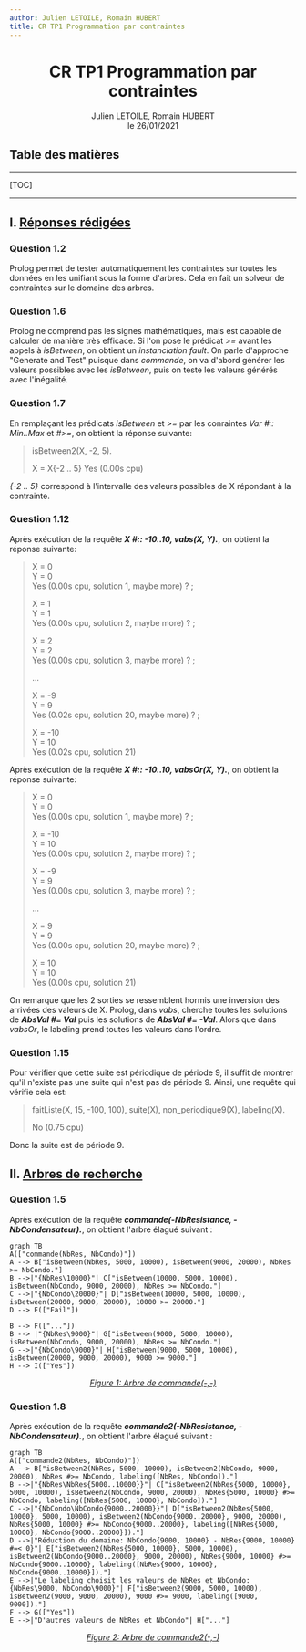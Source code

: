 ```yaml
---
author: Julien LETOILE, Romain HUBERT
title: CR TP1 Programmation par contraintes
---
```




# 					<center>CR TP1 Programmation par contraintes</center> 

























<center>Julien LETOILE, Romain HUBERT</center>

<center>le 26/01/2021</center>

## Table des matières

------

[TOC]

------



## I. <u>Réponses rédigées</u>

### Question 1.2

Prolog permet de tester automatiquement les contraintes sur toutes les données en les unifiant sous la forme d'arbres. Cela en fait un solveur de contraintes sur le domaine des arbres.

### Question 1.6

Prolog ne comprend pas les signes mathématiques, mais est capable de calculer de manière très efficace.
Si l'on pose le prédicat *>=* avant les appels à *isBetween*, on obtient un *instanciation fault*.
On parle d'approche "Generate and Test" puisque dans *commande*, on va d'abord générer les valeurs possibles avec les *isBetween*, puis on teste les valeurs générés avec l'inégalité.

### Question 1.7

En remplaçant les prédicats *isBetween* et *>=* par les conraintes *Var #:: Min..Max* et *#>=*, on obtient la réponse suivante:
> isBetween2(X, -2, 5).
> 
> X = X{-2 .. 5}
> Yes (0.00s cpu)

*{-2 .. 5}* correspond à l'intervalle des valeurs possibles de X répondant à la contrainte.

### Question 1.12

Après exécution de la requête ***X #:: -10..10, vabs(X, Y).***, on obtient la réponse suivante:

> X = 0  
> Y = 0  
> Yes (0.00s cpu, solution 1, maybe more) ? ;
>
> X = 1  
> Y = 1  
> Yes (0.00s cpu, solution 2, maybe more) ? ;
>
> X = 2  
> Y = 2  
> Yes (0.00s cpu, solution 3, maybe more) ? ;
>
> ...
>
> X = -9  
> Y = 9  
> Yes (0.02s cpu, solution 20, maybe more) ? ;
>
> X = -10  
> Y = 10  
> Yes (0.02s cpu, solution 21)

Après exécution de la requête ***X #:: -10..10, vabsOr(X, Y).***, on obtient la réponse suivante:

> X = 0  
> Y = 0  
> Yes (0.00s cpu, solution 1, maybe more) ? ;  
>
> X = -10  
> Y = 10  
> Yes (0.00s cpu, solution 2, maybe more) ? ;  
>
> X = -9  
> Y = 9  
> Yes (0.00s cpu, solution 3, maybe more) ? ;  
>
> ...
>
> X = 9  
> Y = 9  
> Yes (0.00s cpu, solution 20, maybe more) ? ;
>
> X = 10  
> Y = 10  
> Yes (0.00s cpu, solution 21)

On remarque que les 2 sorties se ressemblent hormis une inversion des arrivées des valeurs de X. Prolog, dans *vabs*, cherche toutes les solutions de ***AbsVal #= Val*** puis les solutions de ***AbsVal #= -Val***. Alors que dans *vabsOr*, le labeling prend toutes les valeurs dans l'ordre.

### Question 1.15

Pour vérifier que cette suite est périodique de période 9, il suffit de montrer qu'il n'existe pas une suite qui n'est pas de période 9. Ainsi, une requête qui vérifie cela est:

>faitListe(X, 15, -100, 100), suite(X), non_periodique9(X), labeling(X).
>
>No (0.75 cpu)

Donc la suite est de période 9.

## II. <u>Arbres de recherche</u>

### Question 1.5

Après exécution de la requête ***commande(-NbResistance, -NbCondensateur).***, on obtient l'arbre élagué suivant :

```mermaid
graph TB
A(["commande(NbRes, NbCondo)"])
A --> B["isBetween(NbRes, 5000, 10000), isBetween(9000, 20000), NbRes >= NbCondo."]
B -->|"{NbRes\10000}"| C["isBetween(10000, 5000, 10000), isBetween(NbCondo, 9000, 20000), NbRes >= NbCondo."]
C -->|"{NbCondo\20000}"| D["isBetween(10000, 5000, 10000), isBetween(20000, 9000, 20000), 10000 >= 20000."]
D --> E(["Fail"])

B --> F(["..."])
B --> |"{NbRes\9000}"| G["isBetween(9000, 5000, 10000), isBetween(NbCondo, 9000, 20000), NbRes >= NbCondo."]
G -->|"{NbCondo\9000}"| H["isBetween(9000, 5000, 10000), isBetween(20000, 9000, 20000), 9000 >= 9000."]
H --> I(["Yes"])

```


<center><i><u>Figure 1: Arbre de commande(-,-)</u></i></center>

### Question 1.8

Après exécution de la requête ***commande2(-NbResistance, -NbCondensateur).***, on obtient l'arbre élagué suivant :

```mermaid
graph TB
A(["commande2(NbRes, NbCondo)"])
A --> B["isBetween2(NbRes, 5000, 10000), isBetween2(NbCondo, 9000, 20000), NbRes #>= NbCondo, labeling([NbRes, NbCondo])."]
B -->|"{NbRes\NbRes{5000..10000}}"| C["isBetween2(NbRes{5000, 10000}, 5000, 10000), isBetween2(NbCondo, 9000, 20000), NbRes{5000, 10000} #>= NbCondo, labeling([NbRes{5000, 10000}, NbCondo])."]
C -->|"{NbCondo\NbCondo{9000..20000}}"| D["isBetween2(NbRes{5000, 10000}, 5000, 10000), isBetween2(NbCondo{9000..20000}, 9000, 20000), NbRes{5000, 10000} #>= NbCondo{9000..20000}, labeling([NbRes{5000, 10000}, NbCondo{9000..20000}])."]
D -->|"Réduction du domaine: NbCondo{9000, 10000} - NbRes{9000, 10000} #=< 0}"| E["isBetween2(NbRes{5000, 10000}, 5000, 10000), isBetween2(NbCondo{9000..20000}, 9000, 20000), NbRes{9000, 10000} #>= NbCondo{9000..10000}, labeling([NbRes{9000, 10000}, NbCondo{9000..10000}])."]
E -->|"Le labeling choisit les valeurs de NbRes et NbCondo: {NbRes\9000, NbCondo\9000}"| F["isBetween2(9000, 5000, 10000), isBetween2(9000, 9000, 20000), 9000 #>= 9000, labeling([9000, 9000])."]
F --> G(["Yes"])
E -->|"D'autres valeurs de NbRes et NbCondo"| H["..."]
```

<center><i><u>Figure 2: Arbre de commande2(-,-)</u></i></center>

